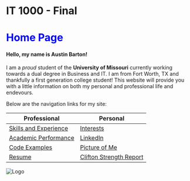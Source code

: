 # **IT 1000 - Final**

# <span style="color:blue">Home Page </span>

#### Hello, my name is Austin Barton!
I am a _proud_ student of the **University of Missouri** currently working towards a dual degree in Business and IT. I am from Fort Worth, TX and thankfully a first generation college student! This website will provide you with a little information on both my personal and professional life and endevours.


Below are the navigation links for my site:


Professional | Personal
------------ | -------------
[Skills and Experience](./certsandskills.md) | [Interests](./interests.md)
[Academic Performance](./academicperformance.md) | [LinkedIn](https://www.linkedin.com/in/austinkbarton/)
[Code Examples](./code_blocks.md) | [Picture of Me](./personalpicpage.md)
[Resume](./resumepage.md) | [Clifton Strength Report](./strengthreportpage.md)




![Logo](https://engineering.missouri.edu/wp-content/uploads/2017/12/UnitSig-e1513874753564.jpg)
